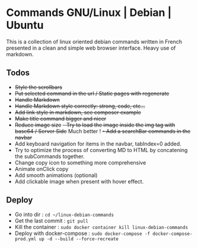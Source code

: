 # Commands GNU/Linux | Debian | Ubuntu

This is a collection of linux oriented debian commands written in French presented in a clean and simple web browser interface. Heavy use of markdown.

## Todos

- ~~Style the scrollbars~~
- ~~Put selected command in the url / Static pages with regenerate~~
- ~~Handle Markdown~~
- ~~Handle Markdown style correctly: strong, code, etc...~~
- ~~Add link style in markdown, see composer example~~
- ~~Make title command bigger and nicer~~
- ~~Reduce image size~~
~~- Try to load the image inside the img tag with base64 / Server Side~~ Much better !
~~- Add a searchBar commands in the navbar~~
- Add keyboard navigation for items in the navbar, tabIndex=0 added.
- Try to optimize the process of converting MD to HTML by concatening the subCommands together.
- Change copy icon to something more comprehensive
- Animate onClick copy
- Add smooth animations (optional)
- Add clickable image when present with hover effect.

## Deploy

- Go into dir : `cd ~/linux-debian-commands`
- Get the last commit : `git pull`
- Kill the container : `sudo docker container kill linux-debian-commands`
- Deploy with docker-compose : `sudo docker-compose -f docker-compose-prod.yml up -d --build --force-recreate`
